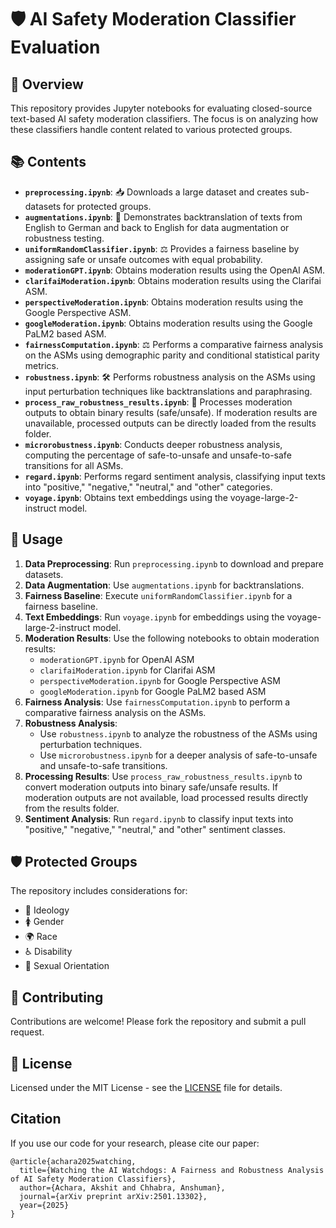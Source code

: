 # 🛡️ AI Safety Moderation Classifier Evaluation

## 📜 Overview

This repository provides Jupyter notebooks for evaluating closed-source text-based AI safety moderation classifiers. The focus is on analyzing how these classifiers handle content related to various protected groups.

## 📚 Contents

- **`preprocessing.ipynb`**: 📥 Downloads a large dataset and creates sub-datasets for protected groups.
- **`augmentations.ipynb`**: 🔄 Demonstrates backtranslation of texts from English to German and back to English for data augmentation or robustness testing.
- **`uniformRandomClassifier.ipynb`**: ⚖️ Provides a fairness baseline by assigning safe or unsafe outcomes with equal probability.
- **`moderationGPT.ipynb`**: Obtains moderation results using the OpenAI ASM.
- **`clarifaiModeration.ipynb`**: Obtains moderation results using the Clarifai ASM.
- **`perspectiveModeration.ipynb`**: Obtains moderation results using the Google Perspective ASM.
- **`googleModeration.ipynb`**: Obtains moderation results using the Google PaLM2 based ASM.
- **`fairnessComputation.ipynb`**: ⚖️ Performs a comparative fairness analysis on the ASMs using demographic parity and conditional statistical parity metrics.
- **`robustness.ipynb`**: 🛠️ Performs robustness analysis on the ASMs using input perturbation techniques like backtranslations and paraphrasing.
- **`process_raw_robustness_results.ipynb`**: 🧹 Processes moderation outputs to obtain binary results (safe/unsafe). If moderation results are unavailable, processed outputs can be directly loaded from the results folder.
- **`microrobustness.ipynb`**: Conducts deeper robustness analysis, computing the percentage of safe-to-unsafe and unsafe-to-safe transitions for all ASMs.
- **`regard.ipynb`**: Performs regard sentiment analysis, classifying input texts into "positive," "negative," "neutral," and "other" categories.
- **`voyage.ipynb`**: Obtains text embeddings using the voyage-large-2-instruct model.

## 🚀 Usage

1. **Data Preprocessing**: Run `preprocessing.ipynb` to download and prepare datasets.
2. **Data Augmentation**: Use `augmentations.ipynb` for backtranslations.
3. **Fairness Baseline**: Execute `uniformRandomClassifier.ipynb` for a fairness baseline.
4. **Text Embeddings**: Run `voyage.ipynb` for embeddings using the voyage-large-2-instruct model.
5. **Moderation Results**: Use the following notebooks to obtain moderation results:
   - `moderationGPT.ipynb` for OpenAI ASM
   - `clarifaiModeration.ipynb` for Clarifai ASM
   - `perspectiveModeration.ipynb` for Google Perspective ASM
   - `googleModeration.ipynb` for Google PaLM2 based ASM
6. **Fairness Analysis**: Use `fairnessComputation.ipynb` to perform a comparative fairness analysis on the ASMs.
7. **Robustness Analysis**:
   - Use `robustness.ipynb` to analyze the robustness of the ASMs using perturbation techniques.
   - Use `microrobustness.ipynb` for a deeper analysis of safe-to-unsafe and unsafe-to-safe transitions.
8. **Processing Results**: Use `process_raw_robustness_results.ipynb` to convert moderation outputs into binary safe/unsafe results. If moderation outputs are not available, load processed results directly from the results folder.
9. **Sentiment Analysis**: Run `regard.ipynb` to classify input texts into "positive," "negative," "neutral," and "other" sentiment classes.

## 🛡️ Protected Groups

The repository includes considerations for:

- 🧠 Ideology
- 🚺 Gender
- 🌍 Race
- ♿ Disability
- 🌈 Sexual Orientation

## 🤝 Contributing

Contributions are welcome! Please fork the repository and submit a pull request.

## 📜 License

Licensed under the MIT License - see the [LICENSE](LICENSE) file for details.

## Citation

If you use our code for your research, please cite our paper:

```
@article{achara2025watching,
  title={Watching the AI Watchdogs: A Fairness and Robustness Analysis of AI Safety Moderation Classifiers},
  author={Achara, Akshit and Chhabra, Anshuman},
  journal={arXiv preprint arXiv:2501.13302},
  year={2025}
}
```
